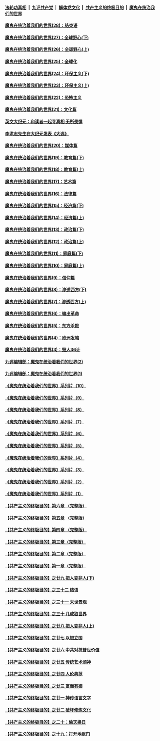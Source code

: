 

####  [法轮功真相](../../../../basic/blob/master/README.md?t=04042331) &nbsp;|&nbsp; [九评共产党](../../../../9ping.md/blob/master/README.md?t=04042331) &nbsp;|&nbsp; [解体党文化](../../../../jtdwh.md/blob/master/README.md?t=04042331)  &nbsp;|&nbsp; [共产主义的终极目的](../../../../gczydzjmd.md/blob/master/README.md?t=04042331) &nbsp;|&nbsp; [魔鬼在统治我们的世界](../../../../mgztzwmdsj.md/blob/master/README.md?t=04042331) 

#### [魔鬼在统治着我们的世界(28)：结束语](../pages/nsc422/n10936246.md?t=04042331) 

#### [魔鬼在统治着我们的世界(27)：全球野心(下)](../pages/nsc422/n10928319.md?t=04042331) 

#### [魔鬼在统治着我们的世界(26)：全球野心(上)](../pages/nsc422/n10900318.md?t=04042331) 

#### [魔鬼在统治着我们的世界(25)：全球化](../pages/nsc422/n10788205.md?t=04042331) 

#### [魔鬼在统治着我们的世界(24)：环保主义(下)](../pages/nsc422/n10695307.md?t=04042331) 

#### [魔鬼在统治着我们的世界(23)：环保主义(上)](../pages/nsc422/n10688613.md?t=04042331) 

#### [魔鬼在统治着我们的世界(22)：恐怖主义](../pages/nsc422/n10614727.md?t=04042331) 

#### [魔鬼在统治着我们的世界(21)：文化篇](../pages/nsc422/n10597706.md?t=04042331) 

#### [英文大纪元：和读者一起寻真相 无所畏惧](../pages/nsc422/n12542027.md?t=04042331) 

#### [李洪志先生在大纪元发表《大选》](../pages/nsc422/n12534746.md?t=04042331) 

#### [魔鬼在统治着我们的世界(20)：媒体篇](../pages/nsc422/n10586579.md?t=04042331) 

#### [魔鬼在统治着我们的世界(19)：教育篇(下)](../pages/nsc422/n10564808.md?t=04042331) 

#### [魔鬼在统治着我们的世界(18)：教育篇(上)](../pages/nsc422/n10526970.md?t=04042331) 

#### [魔鬼在统治着我们的世界(17)：艺术篇](../pages/nsc422/n10499093.md?t=04042331) 

#### [魔鬼在统治着我们的世界(16)：法律篇](../pages/nsc422/n10485969.md?t=04042331) 

#### [魔鬼在统治着我们的世界(15)：经济篇(下)](../pages/nsc422/n10469975.md?t=04042331) 

#### [魔鬼在统治着我们的世界(14)：经济篇(上)](../pages/nsc422/n10457370.md?t=04042331) 

#### [魔鬼在统治着我们的世界(13)：政治篇(下)](../pages/nsc422/n10448270.md?t=04042331) 

#### [魔鬼在统治着我们的世界(12)：政治篇(上)](../pages/nsc422/n10444576.md?t=04042331) 

#### [魔鬼在统治着我们的世界(11)：家庭篇(下)](../pages/nsc422/n10440961.md?t=04042331) 

#### [魔鬼在统治着我们的世界(10)：家庭篇(上)](../pages/nsc422/n10435448.md?t=04042331) 

#### [魔鬼在统治着我们的世界(9)：信仰篇](../pages/nsc422/n10432159.md?t=04042331) 

#### [魔鬼在统治着我们的世界(8)：渗透西方(下)](../pages/nsc422/n10429603.md?t=04042331) 

#### [魔鬼在统治着我们的世界(7)：渗透西方(上)](../pages/nsc422/n10426013.md?t=04042331) 

#### [魔鬼在统治着我们的世界(6)：输出革命](../pages/nsc422/n10421536.md?t=04042331) 

#### [魔鬼在统治着我们的世界(5)：东方杀戮](../pages/nsc422/n10417707.md?t=04042331) 

#### [魔鬼在统治着我们的世界(4)：欧洲发端](../pages/nsc422/n10414890.md?t=04042331) 

#### [魔鬼在统治着我们的世界(3)：毁人36计](../pages/nsc422/n10411583.md?t=04042331) 

#### [九评编辑部：魔鬼在统治着我们的世界(2)](../pages/nsc422/n10410036.md?t=04042331) 

#### [九评编辑部：魔鬼在统治着我们的世界(1)](../pages/nsc422/n10406825.md?t=04042331) 

#### [《魔鬼在统治着我们的世界》系列片（10）](../pages/nsc422/n12292670.md?t=04042331) 

#### [《魔鬼在统治着我们的世界》系列片（9）](../pages/nsc422/n12290859.md?t=04042331) 

#### [《魔鬼在统治着我们的世界》系列片（8）](../pages/nsc422/n12287445.md?t=04042331) 

#### [《魔鬼在统治着我们的世界》系列片（7）](../pages/nsc422/n12283425.md?t=04042331) 

#### [《魔鬼在统治着我们的世界》系列片（6）](../pages/nsc422/n12282314.md?t=04042331) 

#### [《魔鬼在统治着我们的世界》系列片（5）](../pages/nsc422/n12281419.md?t=04042331) 

#### [《魔鬼在统治着我们的世界》系列片（4）](../pages/nsc422/n12274024.md?t=04042331) 

#### [《魔鬼在统治着我们的世界》系列片（3）](../pages/nsc422/n12271322.md?t=04042331) 

#### [《魔鬼在统治着我们的世界》系列片（2）](../pages/nsc422/n12269049.md?t=04042331) 

#### [《魔鬼在统治着我们的世界》系列片（1）](../pages/nsc422/n12267575.md?t=04042331) 

#### [【共产主义的终极目的】第六章 （完整版）](../pages/nsc422/n11428913.md?t=04042331) 

#### [【共产主义的终极目的】第五章 （完整版）](../pages/nsc422/n11428912.md?t=04042331) 

#### [【共产主义的终极目的】第四章 （完整版）](../pages/nsc422/n11428907.md?t=04042331) 

#### [【共产主义的终极目的】第三章（完整版）](../pages/nsc422/n11428848.md?t=04042331) 

#### [【共产主义的终极目的】第二章（完整版）](../pages/nsc422/n11428831.md?t=04042331) 

#### [【共产主义的终极目的】第一章（完整版）](../pages/nsc422/n11417651.md?t=04042331) 

#### [【共产主义的终极目的】之廿九 把人变非人(下)](../pages/nsc422/n11344140.md?t=04042331) 

#### [【共产主义的终极目的】之三十二 结语](../pages/nsc422/n11360535.md?t=04042331) 

#### [【共产主义的终极目的】之三十一 末世景观](../pages/nsc422/n11351129.md?t=04042331) 

#### [【共产主义的终极目的】之三十 几成狼世界](../pages/nsc422/n11348280.md?t=04042331) 

#### [【共产主义的终极目的】之廿八 把人变非人(上)](../pages/nsc422/n11340492.md?t=04042331) 

#### [【共产主义的终极目的】之廿七 以恨立国](../pages/nsc422/n11336944.md?t=04042331) 

#### [【共产主义的终极目的】之廿六 中共对抗普世价值](../pages/nsc422/n11324785.md?t=04042331) 

#### [【共产主义的终极目的】之廿五 传统艺术颂神](../pages/nsc422/n11296396.md?t=04042331) 

#### [【共产主义的终极目的】之廿四 人伦典范](../pages/nsc422/n11296397.md?t=04042331) 

#### [【共产主义的终极目的】之廿三 富而有德](../pages/nsc422/n11283598.md?t=04042331) 

#### [【共产主义的终极目的】之廿一 神传语言文字](../pages/nsc422/n11263265.md?t=04042331) 

#### [【共产主义的终极目的】之廿二 破坏修炼文化](../pages/nsc422/n11245728.md?t=04042331) 

#### [【共产主义的终极目的】之二十：偷天换日](../pages/nsc422/n11238846.md?t=04042331) 

#### [【共产主义的终极目的】之十九：打开地狱门](../pages/nsc422/n11206376.md?t=04042331) 

